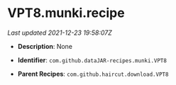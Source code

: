 # VPT8.munki.recipe

_Last updated 2021-12-23 19:58:07Z_

- **Description**: None

- **Identifier**: `com.github.dataJAR-recipes.munki.VPT8`

- **Parent Recipes**: `com.github.haircut.download.VPT8`